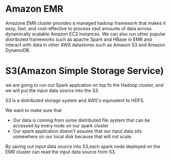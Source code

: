 # Amazon EMR
Amazone EMR cluster provides a managed hadoop framework that makes it easy, fast, and cost-effective to process vast amounts of data across dynamically scalable Amazon EC2 instances.
We can also run other popular distributed frameworks such as apache Spark and HBase in EMR and interact with data in other AWS datastores such as Amaxon S3 and Amazon DynamoDB.

# S3(Amazon Simple Storage Service)
we are going to run out Spark applcation on top fo the Hadoop cluster, and we will put the input data source into the S3.

S3 is a distributed storage system and AWS's equivalent to HDFS.

We want to make sure that
- Our data is coming from some distributed file system that can be accessed by every node on our spark cluster
- Our spark application doesn't assume that our input data sits somewhere on our local disk because that will not scale.

By saving out input data source into S3,each spark node deployed on the EMR cluster can read the input data source from S3.
